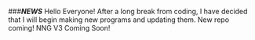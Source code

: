 ###_**NEWS**_
Hello Everyone! After a long break from coding, I have decided that I will begin making new programs and updating them. New repo coming!
NNG V3 Coming Soon!

